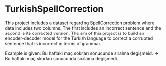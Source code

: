 # TurkishSpellCorrection
This project includes a dataset regarding SpellCorrection problem where data includes two columns. The first includes an incorrect sentence and the second is its corrected version. The aim of this project is to build an encoder-decoder model for the Turkish language to correct a corrupted sentence that is incorrect in terms of grammar.

Example is given:
Bu haftaki maç sokrları sonucunde sıralma degişmeid. ->  Bu haftaki maç skorları sonucunda sıralama degişmedi.



